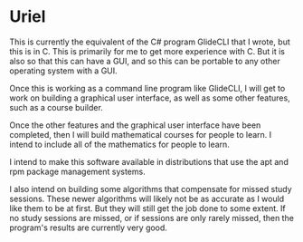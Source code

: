 # Uriel
This is currently the equivalent of the C# program GlideCLI that I wrote, but this is in C.  This is primarily for me to get more experience with C. But it is also so that this can have a GUI, and so this can be portable to any other operating system with a GUI.

Once this is working as a command line program like GlideCLI, I will get to work on building a graphical user interface, as well as some other features, such as a course builder.

Once the other features and the graphical user interface have been completed, then I will build mathematical courses for people to learn. I intend to include all of the mathematics for people to learn.

I intend to make this software available in distributions that use the apt and rpm package management systems.

I also intend on building some algorithms that compensate for missed study sessions. These newer algorithms will likely not be as accurate as I would like them to be at first. But they will still get the job done to some extent. If no study sessions are missed, or if sessions are only rarely missed, then the program's results are currently very good.
